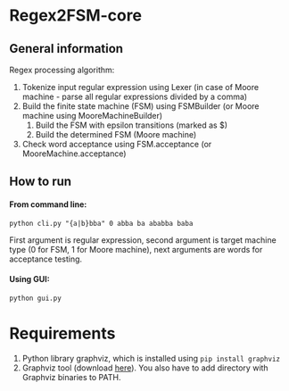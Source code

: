 # Regex2FSM-core

## General information

Regex processing algorithm:

1. Tokenize input regular expression using Lexer (in case of Moore machine - parse all regular expressions divided by a comma)
2. Build the finite state machine (FSM) using FSMBuilder (or Moore machine using MooreMachineBuilder)
    1. Build the FSM with epsilon transitions (marked as $)
    2. Build the determined FSM (Moore machine)
3. Check word acceptance using FSM.acceptance (or MooreMachine.acceptance)

## How to run

#### From command line:
```
python cli.py "{a|b}bba" 0 abba ba ababba baba
```
First argument is regular expression, second argument is target machine type (0 for FSM, 1 for Moore machine), next arguments are words for acceptance testing.

#### Using GUI:
```
python gui.py
```

# Requirements

1. Python library graphviz, which is installed using ```pip install graphviz```
2. Graphviz tool (download [here](http://www.graphviz.org/Download..php)). You also have to add directory with Graphviz binaries to PATH.
